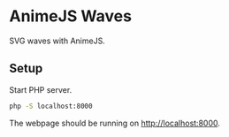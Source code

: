 # AnimeJS Waves
SVG waves with AnimeJS.


## Setup
Start PHP server.
```bash
php -S localhost:8000
```
The webpage should be running on [http://localhost:8000](http://localhost:8000).
